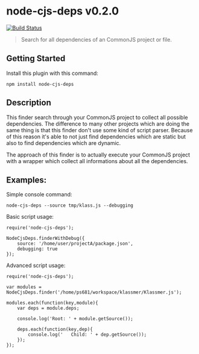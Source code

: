 # node-cjs-deps v0.2.0
[![Build Status](https://travis-ci.org/ayecue/node-cjs-deps.png?branch=master)](https://travis-ci.org/ayecue/node-cjs-deps)

> Search for all dependencies of an CommonJS project or file.


## Getting Started
Install this plugin with this command:

```shell
npm install node-cjs-deps
```


## Description

This finder search through your CommonJS project to collect all possible dependencies. The difference to many other projects which are doing the same thing is that this finder don't use some kind of script parser. Because of this reason it's able to not just find dependencies which are static but also to find dependencies which are dynamic.

The approach of this finder is to actually execute your CommonJS project with a wrapper which collect all informations about all the dependencies.


## Examples:

Simple console command:
```shell
node-cjs-deps --source tmp/klass.js --debugging
```


Basic script usage: 
```
require('node-cjs-deps');

NodeCjsDeps.finderWithDebug({
    source: '/home/user/projectA/package.json',
    debugging: true
});
```


Advanced script usage: 
```
require('node-cjs-deps');

var modules = NodeCjsDeps.finder('/home/ps681/workspace/klassmer/Klassmer.js');

modules.each(function(key,module){
	var deps = module.deps;

	console.log('Root: ' + module.getSource());

	deps.each(function(key,dep){
		console.log('	Child: ' + dep.getSource());
	});
});
```